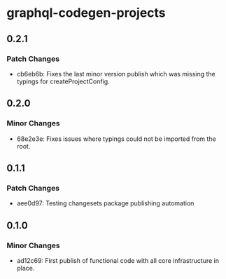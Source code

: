 # graphql-codegen-projects

## 0.2.1

### Patch Changes

- cb6eb6b: Fixes the last minor version publish which was missing the typings for createProjectConfig.

## 0.2.0

### Minor Changes

- 68e2e3e: Fixes issues where typings could not be imported from the root.

## 0.1.1

### Patch Changes

- aee0d97: Testing changesets package publishing automation

## 0.1.0

### Minor Changes

- ad12c69: First publish of functional code with all core infrastructure in place.
